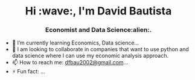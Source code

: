 <h1 align="center">Hi :wave:, I'm David Bautista</h1>
<h3 align="center">Economist and Data Science:alien:.</h3>

- 🌱 I’m currently learning Economics, Data science...
- 👯 I am looking to collaborate in companies that want to use python and data science where I can use my economic analysis approach.
- 📫 How to reach me: dfbau2002@gmail.com...
- ⚡ Fun fact: ...
